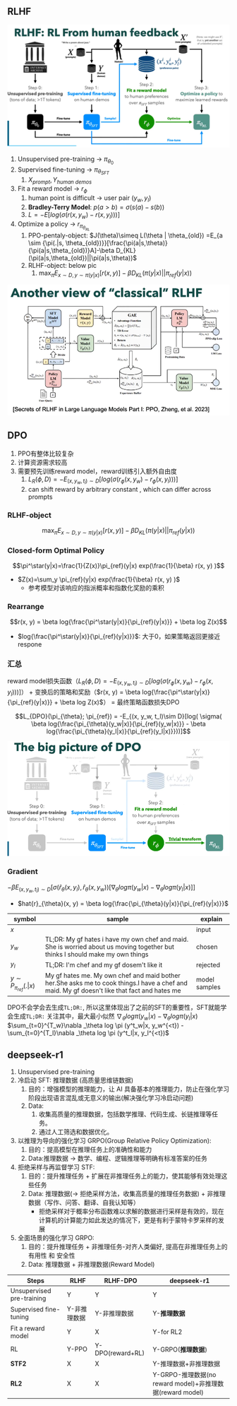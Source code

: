 


## RLHF
![rlhf1](../pic/rlhf1.png)

1. Unsupervised pre-training -> $\pi_{\theta_0}$
2. Supervised fine-tuning -> $\pi_{\theta_{SFT}}$
   1. $X_{prompt}, Y_{human\ demos}$
3. Fit a reward model -> $r_{\phi}$
   1. human point is difficult -> user pair ($y_w, y_l$)
   2. **Bradley-Terry Model**: $p(a > b)=\sigma(s(a)-s(b))$
   3. $L=-E[log(\sigma(r(x, y_w)- r(x, y_l)))]$
4. Optimize a policy -> $r_{\pi_{\theta_{RL}}}$
   1. PPO-pentaly-object: $J(\theta)\simeq L(\theta | \theta_{old}) =E_{a \sim {\pi(.|s, \theta_{old})}}[\frac{\pi(a|s,\theta)}{\pi(a|s,\theta_{old})}A]-\beta D_{KL}(\pi(a|s,\theta_{old})||\pi(a|s,\theta))$
   2. RLHF-object: below pic
      1. $\max_{\pi} E_{x \sim D, y\sim \pi(y|x)}[r(x, y)] - \beta D_{KL}(\pi(y|x)||\pi_{ref}(y|x))$

![rlhf2](../pic/rlhf2.png)


## DPO 

1. PPO有整体比较复杂 
2. 计算资源需求较高
3. 需要预先训练reward model，reward训练引入额外自由度
   1. $L_R(\phi, D) = -E_{(x, y_w, t_l)\sim D}[log( \sigma(r_\phi (x, y_w) - r_\phi (x, y_l)))]$
   2. can shift reward by arbitrary constant , which can differ across prompts

### RLHF-object

$$\max_{\pi} E_{x \sim D, y\sim \pi(y|x)}[r(x, y)] - \beta D_{KL}(\pi(y|x)||\pi_{ref}(y|x))$$

### Closed-form Optimal Policy 

$$\pi^\star(y|x)=\frac{1}{Z(x)}\pi_{ref}(y|x) exp(\frac{1}{\beta} r(x, y) )$$

- $Z(x)=\sum_y \pi_{ref}(y|x) exp(\frac{1}{\beta} r(x, y) )$
  - 参考模型对该响应的指派概率和指数化奖励的乘积

### Rearrange 

$$r(x, y) = \beta log{\frac{\pi^\star(y|x)}{\pi_{ref}(y|x)}}  + \beta log Z(x)$$

- $log{\frac{\pi^\star(y|x)}{\pi_{ref}(y|x)}}$: 大于0，如果策略返回更接近respone

### 汇总

reward model损失函数（$L_R(\phi, D) = -E_{(x, y_w, t_l)\sim D}[log( \sigma(r_\phi (x, y_w) - r_\phi (x, y_l)))]$） + 变换后的策略和奖励（$r(x, y) = \beta log{\frac{\pi^\star(y|x)}{\pi_{ref}(y|x)}}  + \beta log Z(x)$） = 最终策略函数损失DPO


$$L_{DPO}(\pi_{\theta}; \pi_{ref}) = -E_{(x, y_w, t_l)\sim D}[log( \sigma( \beta log{\frac{\pi_{\theta}(y_w|x)}{\pi_{ref}(y_w|x)}} - \beta log{\frac{\pi_{\theta}(y_l|x)}{\pi_{ref}(y_l|x)}}))]$$


![big picture of DPO](../pic/rlhf3_DPO.png)

### Gradient 


$-\beta E_{(x, y_w, t_l)\sim D}[\sigma (\hat{r}_{\theta}(x, y_l), \hat{r}_{\theta}(x, y_w))[ \nabla _\theta log \pi (y_w|x) - \nabla _\theta log \pi (y_l|x)  ] ]$

- $hat{r}_{\theta}(x, y) = \beta log{\frac{\pi_{\theta}(y|x)}{\pi_{ref}(y|x)}}$

|symbol | sample | explain |
|-|-|-|
|$x$|<Some long Reddit post explaining a situation> | input |
|$y_w$| TL;DR: My gf hates i have my own chef and maid. She is worried about us moving together but thinks I should make my own things| chosen |
|$y_l$| TL;DR: I'm chef and my gf dosem't like it | rejected |
|$y \sim P_{\pi _{ref}}(.\|x)$| My gf hates me. My own chef and maid bother her.She asks me to cook things.I have a chef and maid. My gf doesn't like that fact and hates me | model samples |

DPO不会学会去生成`TL;DR:`, 所以这里体现出了之前的SFT的重要性，SFT就能学会生成`TL;DR:`
关注其中，最大最小似然
$\nabla _\theta log \pi (y_w|x) - \nabla _\theta log \pi (y_l|x)$
$\sum_{t=0}^{T_w}\nabla _\theta log \pi (y^t_w|x, y_w^{<t}) - \sum_{t=0}^{T_l}\nabla _\theta log \pi (y^t_l|x, y_l^{<t})$


## deepseek-r1

1. Unsupervised pre-training
2. 冷启动 SFT: 推理数据 (高质量思维链数据) 
   1. 目的：增强模型的推理能力，让 AI 具备基本的推理能力，防止在强化学习阶段出现语言混乱或无意义的输出(解决强化学习冷启动问题)
   2. Data:
      1. 收集高质量的推理数据，包括数学推理、代码生成、长链推理等任务。
      2. 通过人工筛选和数据优化。
3. 以推理为导向的强化学习  GRPO(Group Relative Policy Optimization): 
   1. 目的：提高模型在推理任务上的准确性和能力
   2. Data:推理数据 -> 数学、编程、逻辑推理等明确有标准答案的任务
4. 拒绝采样与再监督学习 STF: 
   1. 目的：提升推理任务 + 扩展在非推理任务上的能力，使其能够有效处理这些任务
   2. Data: 推理数据(-> 拒绝采样方法，收集高质量的推理任务数据) + 非推理数据（写作、问答、翻译、自我认知等）
        - 拒绝采样对于概率分布函数难以求解的数据进行采样是有效的，现在计算机的计算能力如此发达的情况下，更是有利于蒙特卡罗采样的发展
5. 全面场景的强化学习 GRPO: 
   1. 目的：提升推理任务 + 非推理任务-对齐人类偏好, 提高在非推理任务上的 有用性 和 安全性
   2. Data: 推理数据 + 非推理数据(Reward Model)


|Steps|RLHF|RLHF-DPO|deepseek-r1|
|-|-|-|-|
|Unsupervised pre-training| Y | Y| Y|
|Supervised fine-tuning| Y-非推理数据 | Y-非推理数据 | Y-**推理数据** |
|Fit a reward model | Y | X| Y-for RL2|
| RL | Y-PPO | Y-DPO(reward+RL) | Y-GRPO(**推理数据**) |
|**STF2**| X | X| Y-推理数据+非推理数据|
|**RL2**| X | X| Y-GRPO-推理数据(no reward model)+非推理数据(reward model)|


